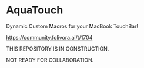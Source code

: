 # AquaTouch
Dynamic Custom Macros for your MacBook TouchBar!

https://community.folivora.ai/t/1704

THIS REPOSITORY IS IN CONSTRUCTION. 

NOT READY FOR COLLABORATION.
